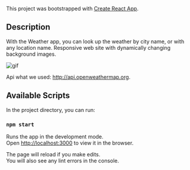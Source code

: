 This project was bootstrapped with [Create React App](https://github.com/facebook/create-react-app).

## Description

With the Weather app, you can look up the weather by city name, or with any location name. Responsive web site with dynamically changing background images.

![gif](./src/images/page.gif)

Api what we used: http://api.openweathermap.org.

## Available Scripts

In the project directory, you can run:

### `npm start`

Runs the app in the development mode.<br />
Open [http://localhost:3000](http://localhost:3000) to view it in the browser.

The page will reload if you make edits.<br />
You will also see any lint errors in the console.

